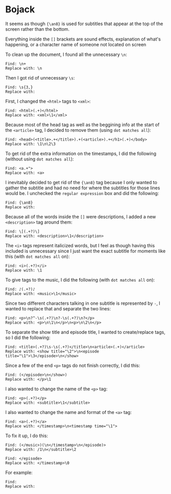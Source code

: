 # Bojack

It seems as though `{\an8}` is used for subtitles that appear at the top of the screen rather than the bottom.

Everything inside the `[]` brackets are sound effects, explanation of what's happening, or a character name of someone not located on screen

To clean up the document, I found all the unnecessary `\n`:
```
Find: \n+
Replace with: \n
```

Then I got rid of unnecessary `\s`:
```
Find: \s{3,}
Replace with:
```

First, I changed the `<html>` tags to `<xml>`:
```
Find: <html>(.+)</html>
Replace with: <xml>\1</xml>
```

Because most of the head tag as well as the beggining info at the start of the `<article>` tag, I decided to remove them (using `dot matches all`):
```
Find: <head>(<title>.+</title>).+(<article>).+</h1>(.+)</body>
Replace with: \1\n\2\3
```

To get rid of the extra information on the timestamps, I did the following (without using `dot matches all`):
```
Find: <a.+">
Replace with: <a>
```

I inevitably decided to get rid of the `{\an8}` tag because I only wanted to gather the subtitle and had no need for where the subtitles for those lines would be. I unchecked the `regular expression` box and did the following:
```
Find: {\an8}
Replace with:
```

Because all of the words inside the `[]` were descriptions, I added a new `<description>` tag around them:
```
Find: \[(.+?)\]
Replace with: <description>\1</description>
```

The `<i>` tags represent italicized words, but I feel as though having this included is unnecessary since I just want the exact subtitle for moments like this (with `dot matches all` on):
```
Find: <i>(.+?)</i>
Replace with: \1
```

To give tags to the music, I did the following (with `dot matches all` on):
```
Find: ♪(.+?)♪
Replace with: <music>\1</music>
```

Since two different characters talking in one subtitle is represented by `-`, I wanted to replace that and separate the two lines:
```
Find: <p>\n?^-\s(.+?)\n?-\s(.+?)\n?</p>
Replace with: <p>\n\1\n</p>\n<p>\n\2\n</p>
```

To separate the show title and episode title, I wanted to create/replace tags, so I did the following:
```
Find: <title>(.+?)\s-\s(.+?)</title>\n<article>(.+)</article>
Replace with: <show title="\2">\n<episode title="\1">\3</episode>\n</show>
```

Since a few of the end `<p>` tags do not finish correctly, I did this:
```
Find: (</episode>\n</show>)
Replace with: </p>\1
```

I also wanted to change the name of the `<p>` tag:
```
Find: <p>(.+?)</p>
Replace with: <subtitle>\1</subtitle>
```

I also wanted to change the name and format of the `<a>` tag:
```
Find: <a>(.+?)</a>
Replace with: </timestamp>\n<timestamp time="\1">
```

To fix it up, I do this:
```
Find: (</music>)(\n</timestamp>\n</episode)>
Replace with: /1\n</subtitle>\2
```
```
Find: </episode>
Replace with: </timestamp>\0
```

For example:
```
Find:
Replace with:
```
